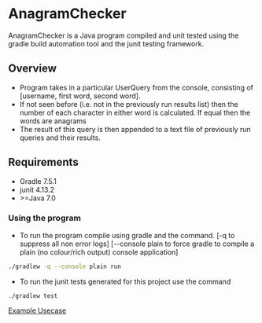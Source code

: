# AnagramChecker

AnagramChecker is a Java program compiled and unit tested using the gradle build automation tool and the junit testing framework. 

## Overview
- Program takes in a particular UserQuery from the console, consisting of [username, first word, second word].
- If not seen before (i.e. not in the previously run results list) then the number of each character in either word is calculated. If equal then the words are anagrams
- The result of this query is then appended to a text file of previously run queries and their results.

## Requirements
- Gradle 7.5.1
- junit 4.13.2
- \>=Java 7.0 

### Using the program
- To run the program compile using gradle and the command. 
[-q to suppress all non error logs]
[--console plain to force gradle to compile a plain (no colour/rich output) console application]
```sh
./gradlew -q --console plain run
```
- To run the junit tests generated for this project use the command
```
./gradlew test
```

[Example Usecase](https://github.com/Valllls/AnagramChecker/blob/main/exampleResults.png?raw=true)
